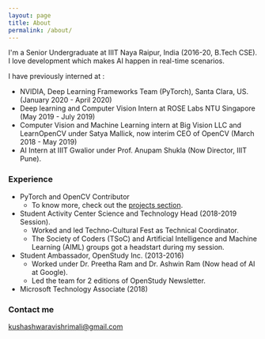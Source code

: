 ```yaml
---
layout: page
title: About
permalink: /about/
---
```


I'm a Senior Undergraduate at IIIT Naya Raipur, India (2016-20, B.Tech CSE). I love development which makes AI happen in real-time scenarios.

I have previously interned at :

* NVIDIA, Deep Learning Frameworks Team (PyTorch), Santa Clara, US. (January 2020 - April 2020)
* Deep learning and Computer Vision Intern at ROSE Labs NTU Singapore (May 2019 - July 2019) 
* Computer Vision and Machine Learning intern at Big Vision LLC and LearnOpenCV under Satya Mallick, now interim CEO of OpenCV (March 2018 - May 2019)
* AI Intern at IIIT Gwalior under Prof. Anupam Shukla (Now Director, IIIT Pune). 


### Experience

* PyTorch and OpenCV Contributor
    * To know more, check out the [projects section](https://krshrimali.github.io/krshrimali.github.io/projects/). 
* Student Activity Center Science and Technology Head (2018-2019 Session). 
    * Worked and led Techno-Cultural Fest as Technical Coordinator.
    * The Society of Coders (TSoC) and Artificial Intelligence and Machine Learning (AIML) groups got a headstart during my session.
* Student Ambassador, OpenStudy Inc. (2013-2016)
    * Worked under Dr. Preetha Ram and Dr. Ashwin Ram (Now head of AI at Google).
    * Led the team for 2 editions of OpenStudy Newsletter.
* Microsoft Technology Associate (2018)

### Contact me

[kushashwaravishrimali@gmail.com](mailto:kushashwaravishrimali@gmail.com)
